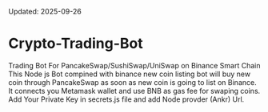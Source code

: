 Updated: 2025-09-26

# Crypto-Trading-Bot
Trading Bot For PancakeSwap/SushiSwap/UniSwap on Binance Smart Chain </br>
This Node js Bot compined with binance new coin listing bot will buy new coin through PancakeSwap as soon as new coin is going to list on Binance.</br>
It connects you Metamask wallet and use BNB as gas fee for swaping coins. Add Your Private Key in secrets.js file and add Node provder (Ankr) Url.